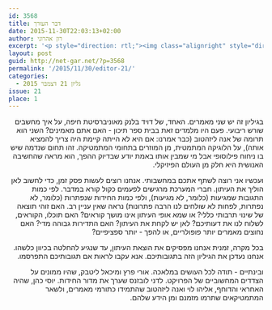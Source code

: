 ```yaml
---
id: 3568
title: דבר העורך
date: 2015-11-30T22:03:13+02:00
author: רון אהרוני
excerpt: '<p style="direction: rtl;"><img class="alignright" style="direction: rtl;" src="{{site.baseurl}}/assets/img/2014/01/orech.jpg" alt="רון אהרוני,הפקולטה למתמטיקה, הטכניון" width="120" height="120" />בגיליון זה יש שני מאמרים. האחד, של דויד בלנק מאוניברסיטת חיפה, על איך מחשבים שורש ריבועי. השני הוא תרומה של אנה ליזהטוב על הלוגיקה המתמטית, מן המוזרים בתחומי המתמטיקה.</p>'
layout: post
guid: http://net-gar.net/?p=3568
permalink: '/2015/11/30/editor-21/'
categories:
  - גליון 21 דצמבר 2015
issue: 21
place: 1
---
```

<p style="direction: rtl; text-align: right;">
  בגיליון זה יש שני מאמרים. האחד, של דויד בלנק מאוניברסיטת חיפה, על איך מחשבים שורש ריבועי. פעם היו מלמדים זאת בבית ספר תיכון - האם אתם מאמינים? השני הוא תרומה של אנה ליזהטוב (כבר אמרנו: אם היא לא הייתה קיימת היה צריך להמציא אותה), על הלוגיקה המתמטית, מן המוזרים בתחומי המתמטיקה. זהו תחום שנדמה שיש בו ניחוח פילוסופי אבל מי שמבין אותו באמת יודע שבדיוק ההפך, הוא מראה שהחשיבה האנושית היא חלק מן העולם הפיזיקלי.
</p>

<p style="direction: rtl; text-align: right;">
  ועכשיו אני רוצה לשתף אתכם במחשבותי. אנחנו רוצים לעשות פסק זמן, כדי לחשוב לאן הוליך את העיתון. חברי המערכת מרגישים לפעמים כקול קורא במדבר. לפי כמות התגובות שמגיעות (כלומר, לא מגיעות), ולפי כמות החידות שנפתרות (כלומר, לא נפתרות, לפחות לא שולחים לנו הרבה פתרונות) נראה שאין עניין רב. האם זוהי תוצאה של שינוי תרבותי כללי? או שמא אופי העיתון אינו מושך קוראים? האם תוכלו, הקוראים, לשלוח לנו את דעותיכם? לאן יש לקחת את העיתון? האם התדירות גבוהה מדי? האם נחוצים מאמרים יותר פופולריים, או להפך - יותר ספציפיים?
</p>

<p style="direction: rtl; text-align: right;">
  בכל מקרה, זמנית אנחנו מפסיקים את הוצאת העיתון, עד שנגיע להחלטה בכיוון כלשהו. אנחנו נעדכן את הגיליון הזה בתגובותיכם. אנא עקבו לראות אם תגובותיכם התפרסמו.
</p>

<p style="direction: rtl; text-align: right;">
  ובינתיים - תודה לכל העושים במלאכה. אורי פרץ ומיכאל ליטבק, שהיו ממונים על הצדדים המחשוביים של הפרויקט. לדני לובזנס שערך את מדור החידות. יוסי כהן, שהיה האחראי והדוחף, אליהו לוי ואנה ליזהטוב שהתמידו כתורמי מאמרים, ולשאר המתמטיקאים שתרמו מזמנם ומן הידע שלהם.
</p>